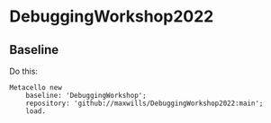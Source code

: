 # DebuggingWorkshop2022

## Baseline


Do this:
```Smalltalk
Metacello new
    baseline: 'DebuggingWorkshop';
    repository: 'github://maxwills/DebuggingWorkshop2022:main';
    load.
```
